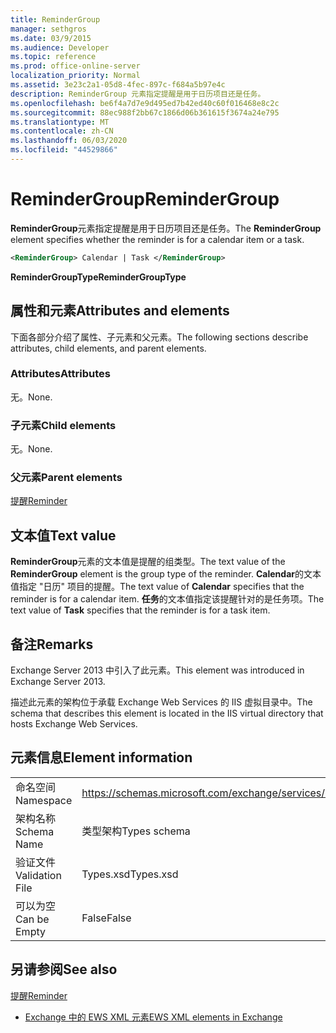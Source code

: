 ```yaml
---
title: ReminderGroup
manager: sethgros
ms.date: 03/9/2015
ms.audience: Developer
ms.topic: reference
ms.prod: office-online-server
localization_priority: Normal
ms.assetid: 3e23c2a1-05d8-4fec-897c-f684a5b97e4c
description: ReminderGroup 元素指定提醒是用于日历项目还是任务。
ms.openlocfilehash: be6f4a7d7e9d495ed7b42ed40c60f016468e8c2c
ms.sourcegitcommit: 88ec988f2bb67c1866d06b361615f3674a24e795
ms.translationtype: MT
ms.contentlocale: zh-CN
ms.lasthandoff: 06/03/2020
ms.locfileid: "44529866"
---
```

# <a name="remindergroup"></a><span data-ttu-id="b5d48-103">ReminderGroup</span><span class="sxs-lookup"><span data-stu-id="b5d48-103">ReminderGroup</span></span>

<span data-ttu-id="b5d48-104">**ReminderGroup**元素指定提醒是用于日历项目还是任务。</span><span class="sxs-lookup"><span data-stu-id="b5d48-104">The **ReminderGroup** element specifies whether the reminder is for a calendar item or a task.</span></span> 
  
```XML
<ReminderGroup> Calendar | Task </ReminderGroup>
```

 <span data-ttu-id="b5d48-105">**ReminderGroupType**</span><span class="sxs-lookup"><span data-stu-id="b5d48-105">**ReminderGroupType**</span></span>
## <a name="attributes-and-elements"></a><span data-ttu-id="b5d48-106">属性和元素</span><span class="sxs-lookup"><span data-stu-id="b5d48-106">Attributes and elements</span></span>

<span data-ttu-id="b5d48-107">下面各部分介绍了属性、子元素和父元素。</span><span class="sxs-lookup"><span data-stu-id="b5d48-107">The following sections describe attributes, child elements, and parent elements.</span></span>
  
### <a name="attributes"></a><span data-ttu-id="b5d48-108">Attributes</span><span class="sxs-lookup"><span data-stu-id="b5d48-108">Attributes</span></span>

<span data-ttu-id="b5d48-109">无。</span><span class="sxs-lookup"><span data-stu-id="b5d48-109">None.</span></span>
  
### <a name="child-elements"></a><span data-ttu-id="b5d48-110">子元素</span><span class="sxs-lookup"><span data-stu-id="b5d48-110">Child elements</span></span>

<span data-ttu-id="b5d48-111">无。</span><span class="sxs-lookup"><span data-stu-id="b5d48-111">None.</span></span>
  
### <a name="parent-elements"></a><span data-ttu-id="b5d48-112">父元素</span><span class="sxs-lookup"><span data-stu-id="b5d48-112">Parent elements</span></span>

[<span data-ttu-id="b5d48-113">提醒</span><span class="sxs-lookup"><span data-stu-id="b5d48-113">Reminder</span></span>](reminder.md)
  
## <a name="text-value"></a><span data-ttu-id="b5d48-114">文本值</span><span class="sxs-lookup"><span data-stu-id="b5d48-114">Text value</span></span>

<span data-ttu-id="b5d48-115">**ReminderGroup**元素的文本值是提醒的组类型。</span><span class="sxs-lookup"><span data-stu-id="b5d48-115">The text value of the **ReminderGroup** element is the group type of the reminder.</span></span> <span data-ttu-id="b5d48-116">**Calendar**的文本值指定 "日历" 项目的提醒。</span><span class="sxs-lookup"><span data-stu-id="b5d48-116">The text value of **Calendar** specifies that the reminder is for a calendar item.</span></span> <span data-ttu-id="b5d48-117">**任务**的文本值指定该提醒针对的是任务项。</span><span class="sxs-lookup"><span data-stu-id="b5d48-117">The text value of **Task** specifies that the reminder is for a task item.</span></span> 
  
## <a name="remarks"></a><span data-ttu-id="b5d48-118">备注</span><span class="sxs-lookup"><span data-stu-id="b5d48-118">Remarks</span></span>

<span data-ttu-id="b5d48-119">Exchange Server 2013 中引入了此元素。</span><span class="sxs-lookup"><span data-stu-id="b5d48-119">This element was introduced in Exchange Server 2013.</span></span>
  
<span data-ttu-id="b5d48-120">描述此元素的架构位于承载 Exchange Web Services 的 IIS 虚拟目录中。</span><span class="sxs-lookup"><span data-stu-id="b5d48-120">The schema that describes this element is located in the IIS virtual directory that hosts Exchange Web Services.</span></span>
  
## <a name="element-information"></a><span data-ttu-id="b5d48-121">元素信息</span><span class="sxs-lookup"><span data-stu-id="b5d48-121">Element information</span></span>

|||
|:-----|:-----|
|<span data-ttu-id="b5d48-122">命名空间</span><span class="sxs-lookup"><span data-stu-id="b5d48-122">Namespace</span></span>  <br/> |https://schemas.microsoft.com/exchange/services/2006/types  <br/> |
|<span data-ttu-id="b5d48-123">架构名称</span><span class="sxs-lookup"><span data-stu-id="b5d48-123">Schema Name</span></span>  <br/> |<span data-ttu-id="b5d48-124">类型架构</span><span class="sxs-lookup"><span data-stu-id="b5d48-124">Types schema</span></span>  <br/> |
|<span data-ttu-id="b5d48-125">验证文件</span><span class="sxs-lookup"><span data-stu-id="b5d48-125">Validation File</span></span>  <br/> |<span data-ttu-id="b5d48-126">Types.xsd</span><span class="sxs-lookup"><span data-stu-id="b5d48-126">Types.xsd</span></span>  <br/> |
|<span data-ttu-id="b5d48-127">可以为空</span><span class="sxs-lookup"><span data-stu-id="b5d48-127">Can be Empty</span></span>  <br/> |<span data-ttu-id="b5d48-128">False</span><span class="sxs-lookup"><span data-stu-id="b5d48-128">False</span></span>  <br/> |
   
## <a name="see-also"></a><span data-ttu-id="b5d48-129">另请参阅</span><span class="sxs-lookup"><span data-stu-id="b5d48-129">See also</span></span>



[<span data-ttu-id="b5d48-130">提醒</span><span class="sxs-lookup"><span data-stu-id="b5d48-130">Reminder</span></span>](reminder.md)


- [<span data-ttu-id="b5d48-131">Exchange 中的 EWS XML 元素</span><span class="sxs-lookup"><span data-stu-id="b5d48-131">EWS XML elements in Exchange</span></span>](ews-xml-elements-in-exchange.md)


